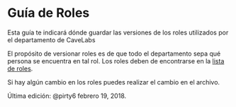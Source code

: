 # Guía de Roles
Esta guía te indicará dónde guardar las versiones de los roles utilizados por el departamento de CaveLabs

El propósito de versionar roles es de que todo el departamento sepa qué persona se encuentra en tal rol.
Los roles deben de encontrarse en la [lista de roles](https://github.com/CaveLabs-1/Wiki/blob/master/Configuracion/Version%20Roles.md).

Si hay algún cambio en los roles puedes realizar el cambio en el archivo.

Última edición: @pirty6 febrero 19, 2018.
